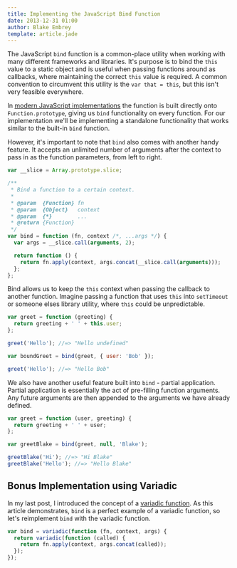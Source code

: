 ```yaml
---
title: Implementing the JavaScript Bind Function
date: 2013-12-31 01:00
author: Blake Embrey
template: article.jade
---
```


The JavaScript `bind` function is a common-place utility when working with many different frameworks and libraries. It's purpose is to bind the `this` value to a static object and is useful when passing functions around as callbacks, where maintaining the correct `this` value is required. A common convention to circumvent this utility is the `var that = this`, but this isn't very feasible everywhere.

In [modern JavaScript implementations](https://developer.mozilla.org/en-US/docs/Web/JavaScript/Reference/Global_Objects/Function/bind) the function is built directly onto `Function.prototype`, giving us `bind` functionality on every function. For our implementation we'll be implementing a standalone functionality that works similar to the built-in `bind` function.

However, it's important to note that `bind` also comes with another handy feature. It accepts an unlimited number of arguments after the context to pass in as the function parameters, from left to right.

```javascript
var __slice = Array.prototype.slice;

/**
 * Bind a function to a certain context.
 *
 * @param  {Function} fn
 * @param  {Object}   context
 * @param  {*}        ...
 * @return {Function}
 */
var bind = function (fn, context /*, ...args */) {
  var args = __slice.call(arguments, 2);

  return function () {
    return fn.apply(context, args.concat(__slice.call(arguments)));
  };
};
```

Bind allows us to keep the `this` context when passing the callback to another function. Imagine passing a function that uses `this` into `setTimeout` or someone elses library utility, where `this` could be unpredictable.

```javascript
var greet = function (greeting) {
  return greeting + ' ' + this.user;
};

greet('Hello'); //=> "Hello undefined"

var boundGreet = bind(greet, { user: 'Bob' });

greet('Hello'); //=> "Hello Bob"
```

We also have another useful feature built into `bind` - partial application. Partial application is essentially the act of pre-filling function arguments. Any future arguments are then appended to the arguments we have already defined.

```javascript
var greet = function (user, greeting) {
  return greeting + ' ' + user;
};

var greetBlake = bind(greet, null, 'Blake');

greetBlake('Hi'); //=> "Hi Blake"
greetBlake('Hello'); //=> "Hello Blake"
```

## Bonus Implementation using Variadic

In my last post, I introduced the concept of a [variadic function](http://blakeembrey.com/articles/javascript-variadic-function/). As this article demonstrates, `bind` is a perfect example of a variadic function, so let's reimplement `bind` with the variadic function.

```javascript
var bind = variadic(function (fn, context, args) {
  return variadic(function (called) {
    return fn.apply(context, args.concat(called));
  });
});
```
